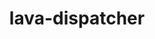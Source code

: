---
parent_project: lava
permalink: /engineering/projects/lava/lava-dispatcher/
project_link_name: lava-dispatcher
project_stats: 'true'
project_url: n/a
image:
  featured: 'true'
  path: /assets/images/projects/lava.png
title: lava-dispatcher
---